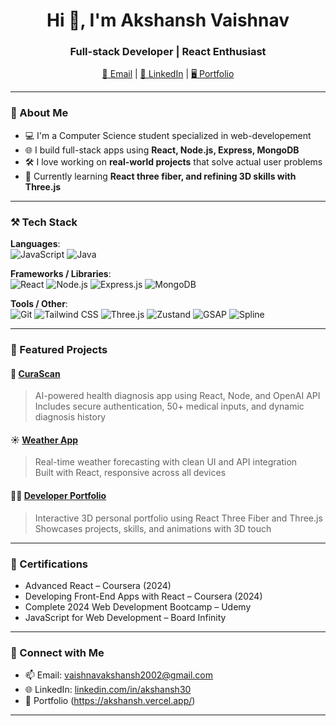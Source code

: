 <h1 align="center">Hi 👋, I'm Akshansh Vaishnav</h1>
<h3 align="center">Full-stack Developer | React Enthusiast</h3>

<p align="center">
  <a href="mailto:vaishnavakshansh2002@gmail.com">📧 Email</a> |
  <a href="https://www.linkedin.com/in/akshansh30">🔗 LinkedIn</a> |
  <a href="https://akshansh.vercel.app/">🖥️ Portfolio</a>
</p>

---

### 🧠 About Me

- 💻 I'm a Computer Science student specialized in web-developement
- 🌐 I build full-stack apps using **React, Node.js, Express, MongoDB**
- 🛠️ I love working on **real-world projects** that solve actual user problems
- 🌱 Currently learning **React three fiber, and refining 3D skills with Three.js**

---

### ⚒️ Tech Stack

**Languages**:  
![JavaScript](https://img.shields.io/badge/JavaScript-F7DF1E?style=flat&logo=javascript&logoColor=black)
![Java](https://img.shields.io/badge/Java-007396?style=flat&logo=java&logoColor=white)

**Frameworks / Libraries**:  
![React](https://img.shields.io/badge/React-61DAFB?style=flat&logo=react&logoColor=black)
![Node.js](https://img.shields.io/badge/Node.js-339933?style=flat&logo=nodedotjs&logoColor=white)
![Express.js](https://img.shields.io/badge/Express.js-000000?style=flat&logo=express&logoColor=white)
![MongoDB](https://img.shields.io/badge/MongoDB-4EA94B?style=flat&logo=mongodb&logoColor=white)

**Tools / Other**:  
![Git](https://img.shields.io/badge/Git-F05032?style=flat&logo=git&logoColor=white)
![Tailwind CSS](https://img.shields.io/badge/Tailwind-06B6D4?style=flat&logo=tailwindcss)
![Three.js](https://img.shields.io/badge/Three.js-000000?style=flat&logo=three.js&logoColor=white)
![Zustand](https://img.shields.io/badge/Zustand-000000?style=flat&logo=zustand)
![GSAP](https://img.shields.io/badge/GSAP-88CE02?style=flat&logo=greensock&logoColor=black)
![Spline](https://img.shields.io/badge/Spline-00B2FF?style=flat&logoColor=white)

---

### 🧩 Featured Projects

#### 🔬 [CuraScan](https://github.com/acidG9/CuraScan)
> AI-powered health diagnosis app using React, Node, and OpenAI API  
> Includes secure authentication, 50+ medical inputs, and dynamic diagnosis history

#### ☀️ [Weather App](https://github.com/acidG9/Weather-api)
> Real-time weather forecasting with clean UI and API integration  
> Built with React, responsive across all devices

#### 🧑‍💼 [Developer Portfolio](https://github.com/acidG9/Portfolio)
> Interactive 3D personal portfolio using React Three Fiber and Three.js  
> Showcases projects, skills, and animations with 3D touch

---

### 📜 Certifications

- Advanced React – Coursera (2024)
- Developing Front-End Apps with React – Coursera (2024)
- Complete 2024 Web Development Bootcamp – Udemy
- JavaScript for Web Development – Board Infinity

---


### 🔗 Connect with Me

- 📫 Email: vaishnavakshansh2002@gmail.com  
- 🌐 LinkedIn: [linkedin.com/in/akshansh30](https://www.linkedin.com/in/akshansh30)  
- 💼 Portfolio (https://akshansh.vercel.app/)

---
